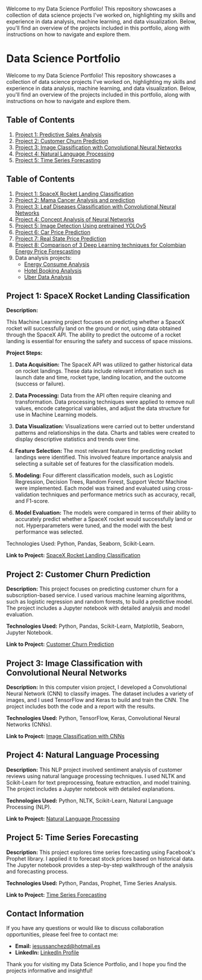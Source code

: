 Welcome to my Data Science Portfolio! This repository showcases a collection of data science projects I've worked on, highlighting my skills and experience in data analysis, machine learning, and data visualization. Below, you'll find an overview of the projects included in this portfolio, along with instructions on how to navigate and explore them.

# Data Science Portfolio

Welcome to my Data Science Portfolio! This repository showcases a collection of data science projects I've worked on, highlighting my skills and experience in data analysis, machine learning, and data visualization. Below, you'll find an overview of the projects included in this portfolio, along with instructions on how to navigate and explore them.

## Table of Contents

1. [Project 1: Predictive Sales Analysis](#project-1-predictive-sales-analysis)
2. [Project 2: Customer Churn Prediction](#project-2-customer-churn-prediction)
3. [Project 3: Image Classification with Convolutional Neural Networks](#project-3-image-classification-with-convolutional-neural-networks)
4. [Project 4: Natural Language Processing](#project-4-natural-language-processing)
5. [Project 5: Time Series Forecasting](#project-5-time-series-forecasting)

## Table of Contents

1. [Project 1: SpaceX Rocket Landing Classification](#project-1-SpaceX-Rocket-Landing-Classification)
2. [Project 2: Mama Cancer Analysis and prediction](https://github.com/Jsanchez759/Data-Related-Projects/blob/main/Machine_Learning/Classification/mama_cancer_analysis.ipynb)
3. [Project 3: Leaf Diseases Classification with Convolutional Neural Networks](https://github.com/Jsanchez759/Data-Related-Projects/blob/main/Machine_Learning/Neural_Networks/Image_Analysis/Leafs_Diseases_Classification.ipynb)
4. [Project 4: Concept Analysis of Neural Networks](https://github.com/Jsanchez759/Data-Related-Projects/blob/main/Machine_Learning/Neural_Networks/Image_Analysis/Redes_Neuronales_Analisis.ipynb)
5. [Project 5: Image Detection Using pretrained YOLOv5](https://github.com/Jsanchez759/Data-Related-Projects/blob/main/Machine_Learning/Neural_Networks/Image_Analysis/YOLO_Transfer_Learning.ipynb)
6. [Project 6: Car Price Prediction](https://github.com/Jsanchez759/Data-Related-Projects/blob/main/Machine_Learning/Regression/Car_Price_Analysis_prediction.ipynb)
7. [Project 7: Real State Price Prediction](https://github.com/Jsanchez759/Data-Related-Projects/blob/main/Machine_Learning/Regression/real_state_price_prediction.ipynb)
8. [Project 8: Comparison of 3 Deep Learning techniques for Colombian Energy Price Forescasting](https://github.com/Jsanchez759/Maestria-Unir/tree/main/TFM)
9. Data analysis projects:
    - [Energy Consume Analysis](https://github.com/Jsanchez759/Data-Related-Projects/blob/main/Data_Analysis/Energy_Consume_Analysis.ipynb)
    - [Hotel Booking Analysis](https://github.com/Jsanchez759/Data-Related-Projects/blob/main/Data_Analysis/Hotel_Booking_Analysis.ipynb)
    - [Uber Data Analysis](https://github.com/Jsanchez759/Data-Related-Projects/blob/main/Data_Analysis/Uber_Data_Analysis.ipynb)


## Project 1: SpaceX Rocket Landing Classification

**Description:**

This Machine Learning project focuses on predicting whether a SpaceX rocket will successfully land on the ground or not, using data obtained through the SpaceX API. The ability to predict the outcome of a rocket landing is essential for ensuring the safety and success of space missions.

**Project Steps:**

1. **Data Acquisition:** The SpaceX API was utilized to gather historical data on rocket landings. These data include relevant information such as launch date and time, rocket type, landing location, and the outcome (success or failure).

2. **Data Processing:** Data from the API often require cleaning and transformation. Data processing techniques were applied to remove null values, encode categorical variables, and adjust the data structure for use in Machine Learning models.

3. **Data Visualization:** Visualizations were carried out to better understand patterns and relationships in the data. Charts and tables were created to display descriptive statistics and trends over time.

4. **Feature Selection:** The most relevant features for predicting rocket landings were identified. This involved feature importance analysis and selecting a suitable set of features for the classification models.

5. **Modeling:** Four different classification models, such as Logistic Regression, Decision Trees, Random Forest, Support Vector Machine were implemented. Each model was trained and evaluated using cross-validation techniques and performance metrics such as accuracy, recall, and F1-score.

6. **Model Evaluation:** The models were compared in terms of their ability to accurately predict whether a SpaceX rocket would successfully land or not. Hyperparameters were tuned, and the model with the best performance was selected.

Technologies Used: Python, Pandas, Seaborn, Scikit-Learn.

**Link to Project:** [SpaceX Rocket Landing Classification](https://github.com/Jsanchez759/Data-Related-Projects/blob/main/Machine_Learning/Classification/SpaceX_classification_prediction.ipynb)

## Project 2: Customer Churn Prediction

**Description:** This project focuses on predicting customer churn for a subscription-based service. I used various machine learning algorithms, such as logistic regression and random forests, to build a predictive model. The project includes a Jupyter notebook with detailed analysis and model evaluation.

**Technologies Used:** Python, Pandas, Scikit-Learn, Matplotlib, Seaborn, Jupyter Notebook.

**Link to Project:** [Customer Churn Prediction](/project-2-customer-churn-prediction)

## Project 3: Image Classification with Convolutional Neural Networks

**Description:** In this computer vision project, I developed a Convolutional Neural Network (CNN) to classify images. The dataset includes a variety of images, and I used TensorFlow and Keras to build and train the CNN. The project includes both the code and a report with the results.

**Technologies Used:** Python, TensorFlow, Keras, Convolutional Neural Networks (CNNs).

**Link to Project:** [Image Classification with CNNs](/project-3-image-classification)

## Project 4: Natural Language Processing

**Description:** This NLP project involved sentiment analysis of customer reviews using natural language processing techniques. I used NLTK and Scikit-Learn for text preprocessing, feature extraction, and model training. The project includes a Jupyter notebook with detailed explanations.

**Technologies Used:** Python, NLTK, Scikit-Learn, Natural Language Processing (NLP).

**Link to Project:** [Natural Language Processing](/project-4-nlp)

## Project 5: Time Series Forecasting

**Description:** This project explores time series forecasting using Facebook's Prophet library. I applied it to forecast stock prices based on historical data. The Jupyter notebook provides a step-by-step walkthrough of the analysis and forecasting process.

**Technologies Used:** Python, Pandas, Prophet, Time Series Analysis.

**Link to Project:** [Time Series Forecasting](/project-5-time-series-forecasting)

## Contact Information

If you have any questions or would like to discuss collaboration opportunities, please feel free to contact me:

- **Email:** jesussanchezd@hotmail.es
- **LinkedIn:** [LinkedIn Profile](https://www.linkedin.com/in/jesus-sanchez-data-science/)

Thank you for visiting my Data Science Portfolio, and I hope you find the projects informative and insightful!
